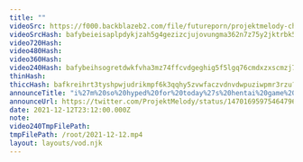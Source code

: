```yaml
---
title: ""
videoSrc: https://f000.backblazeb2.com/file/futureporn/projektmelody-chaturbate-2021-12-12.mp4
videoSrcHash: bafybeieisaplpdykjzah5g4gezizcjujovungma362n7z75y2jktrbk5pu?filename=projektmelody-chaturbate-20211212T231200Z-source.mp4
video720Hash: 
video480Hash: 
video360Hash: 
video240Hash: bafybeihsogretdwkfvha3mz74ffcvdgeghig5f5lgq76cmdxzxscmzj76m?filename=projektmelody-chaturbate-20211212T231200Z-240p.mp4
thinHash: 
thiccHash: bafkreihrt3tyshpwjudrikmpf6k3qqhy5zvwfaczvdnvdwpuziwpmr3rzu?filename=20211212T231200Z-thicc.jpg
announceTitle: "i%27m%20so%20hyped%20for%20today%27s%20hentai%20game%20stream%20that%20there%20wasn%27t%20enough%20character%20space%21%21"
announceUrl: https://twitter.com/ProjektMelody/status/1470169597546479617
date: 2021-12-12T23:12:00.000Z
note: 
video240TmpFilePath: 
tmpFilePath: /root/2021-12-12.mp4
layout: layouts/vod.njk
---
```

